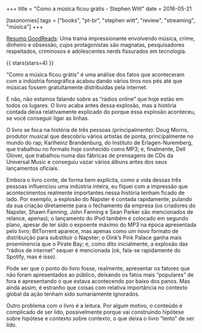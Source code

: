 +++
title = "Como a música ficou grátis - Stephen Witt"
date = 2016-05-21

[taxonomies]
tags = ["books", "pt-br", "stephen witt", "review", "streaming", "música"]
+++

[Resumo GoodReads](https://www.goodreads.com/book/show/31306379-como-a-m-sica-ficou-gr-tis):
Uma trama impressionante envolvendo música, crime, dinheiro e obsessão, cujos
protagonistas são magnatas, pesquisadores respeitados, criminosos e
adolescentes nerds fissurados em tecnologia.

<!-- more -->

{{ stars(stars=4) }}

“Como a música ficou grátis” é uma análise dos fatos que aconteceram com a
indústria fonográfica acabou dando vários tiros nos pés até que músicas fossem
gratuitamente distribuidas pela internet.

E não, não estamos falando sobre as “rádios online” que hoje estão em todos os
lugares. O livro acaba antes dessa explosão, mas a história contada deixa
relativamente explicado do porque essa explosão aconteceu, se você conseguir
ligar as linhas.

O livro se foca na história de três pessoas (principalmente): Doug Morris,
produtor musical que descobriu vários artistas de ponta, principalmente no
mundo do rap; Karlheinz Brandenburg, do Instituto de Erlagen-Nuremberg, que
trabalhou no formato hoje conhecido como MP3; e, finalmente, Dell Glover, que
trabalhou numa das fábricas de prensagens de CDs da Universal Music e
conseguiu vazar vários álbuns antes dos seus lançamentos oficiais.

Embora o livro conte, de forma bem explícita, como a vida dessas três pessoas
influenciou uma indústria inteira, eu fiquei com a impressão que
acontecimentos realmente importantes nessa história tenham ficado de lado. Por
exemplo, a explosão do Napster é contada rapidamente, pulando da sua criação
diretamente para o fechamento da empresa (os criadores do Napster, Shawn
Fanning, John Fanning e Sean Parker são mencionados de relance, apenas); o
lançamento do iPod também é colocado em segundo plano, apesar de ter sido o
expoente máximo do MP3 na época apresentada pelo livro; BitTorrent aparece,
mas apenas como um novo formato de distribuição para substituir o Napster; o
Oink’s Pink Palace ganha mais proeminencia que o Pirate Bay; e, como dito
inicialmente, a explosão das “rádios de internet” sequer é mencionada (ok,
fala-se rapidamente do Spotify, mas é isso).

Pode ser que o ponto do livro fosse, realmente, apresentar os fatores que não
foram apresentados ao público, deixando os fatos mais “populares” de fora e
apresentando o que estava acontecendo por baixo dos panos. Mas ainda assim, é
estranho que coisas com relativa importância no contexto global da ação tenham
sido sumariamente ignorados.

Outro problema com o livro é a leitura. Por algum motivo, o conteúdo é
complicado de ser lido, possivelmente porque vai construindo hipótese sobre
hipótese e contexto sobre contexto, o que deixa o livro “lento” de ser lido.

